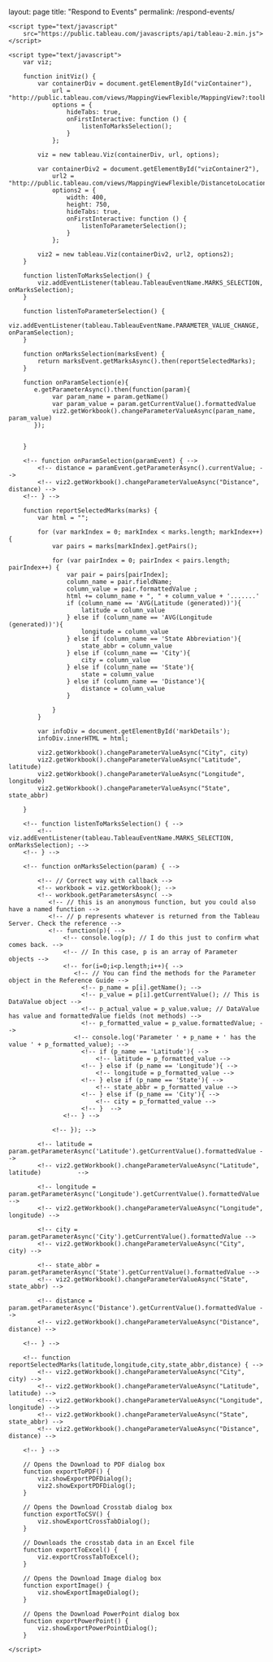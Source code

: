layout: page
title: "Respond to Events"
permalink: /respond-events/

<!DOCTYPE html>
<html>

<head>
    <title>Respond to Events</title>

    <script type="text/javascript"
	    src="https://public.tableau.com/javascripts/api/tableau-2.min.js"></script>

    <script type="text/javascript">
        var viz;

        function initViz() {
            var containerDiv = document.getElementById("vizContainer"),
                url = "http://public.tableau.com/views/MappingViewFlexible/MappingView?:toolbar=no&:showShareOptions=false",
                options = {
                    hideTabs: true,
                    onFirstInteractive: function () {
                        listenToMarksSelection();
                    }
                };

            viz = new tableau.Viz(containerDiv, url, options);
			
            var containerDiv2 = document.getElementById("vizContainer2"),
                url2 = "http://public.tableau.com/views/MappingViewFlexible/DistancetoLocation?:device=desktop&:toolbar=no&:showShareOptions=false",
                options2 = {
					width: 400,
					height: 750,
                    hideTabs: true,
					onFirstInteractive: function () {
                        listenToParameterSelection();
                    }
                };

            viz2 = new tableau.Viz(containerDiv2, url2, options2);
        }
		
        function listenToMarksSelection() {
            viz.addEventListener(tableau.TableauEventName.MARKS_SELECTION, onMarksSelection);
        }

        function listenToParameterSelection() {
            viz.addEventListener(tableau.TableauEventName.PARAMETER_VALUE_CHANGE, onParamSelection);
        }
		
        function onMarksSelection(marksEvent) {
            return marksEvent.getMarksAsync().then(reportSelectedMarks);
        }
		
		function onParamSelection(e){
		   e.getParameterAsync().then(function(param){
				var param_name = param.getName()
				var param_value = param.getCurrentValue().formattedValue
				viz2.getWorkbook().changeParameterValueAsync(param_name, param_value)
		   });
		   

		}
		
		<!-- function onParamSelection(paramEvent) { -->
            <!-- distance = paramEvent.getParameterAsync().currentValue; -->
			<!-- viz2.getWorkbook().changeParameterValueAsync("Distance", distance) -->
        <!-- } -->

        function reportSelectedMarks(marks) {
            var html = "";

            for (var markIndex = 0; markIndex < marks.length; markIndex++) {
                var pairs = marks[markIndex].getPairs();

                for (var pairIndex = 0; pairIndex < pairs.length; pairIndex++) {
                    var pair = pairs[pairIndex];
                    column_name = pair.fieldName;
                    column_value = pair.formattedValue ;
					html += column_name + ", " + column_value + '.......'
					if (column_name == 'AVG(Latitude (generated))'){
						latitude = column_value
					} else if (column_name == 'AVG(Longitude (generated))'){
						longitude = column_value
					} else if (column_name == 'State Abbreviation'){
						state_abbr = column_value
					} else if (column_name == 'City'){
						city = column_value
					} else if (column_name == 'State'){
						state = column_value
					} else if (column_name == 'Distance'){
						distance = column_value
					}
					
                }
            }

            var infoDiv = document.getElementById('markDetails');
            infoDiv.innerHTML = html;
			
			viz2.getWorkbook().changeParameterValueAsync("City", city)
			viz2.getWorkbook().changeParameterValueAsync("Latitude", latitude)
			viz2.getWorkbook().changeParameterValueAsync("Longitude", longitude)
			viz2.getWorkbook().changeParameterValueAsync("State", state_abbr)

        }

        <!-- function listenToMarksSelection() { -->
            <!-- viz.addEventListener(tableau.TableauEventName.MARKS_SELECTION, onMarksSelection); -->
        <!-- } -->

        <!-- function onMarksSelection(param) { -->
<!-- //			parameters_array = Workbook.getParametersAsync(); // This is wrong -->
<!-- //			console.log(parameters_array); // Will give you a Promise object, not an array of the parmaters -->
			<!-- // Correct way with callback -->
			<!-- workbook = viz.getWorkbook(); -->
			<!-- workbook.getParametersAsync( -->
			   <!-- // this is an anonymous function, but you could also have a named function -->
			   <!-- // p represents whatever is returned from the Tableau Server. Check the reference -->
			   <!-- function(p){ -->
				   <!-- console.log(p); // I do this just to confirm what comes back. -->
				   <!-- // In this case, p is an array of Parameter objects -->
				   <!-- for(i=0;i<p.length;i++){ -->
					  <!-- // You can find the methods for the Parameter object in the Reference Guide -->
						<!-- p_name = p[i].getName(); -->
						<!-- p_value = p[i].getCurrentValue(); // This is DataValue object -->
						<!-- p_actual_value = p_value.value; // DataValue has value and formattedValue fields (not methods) -->
						<!-- p_formatted_value = p_value.formattedValue; -->
					  <!-- console.log('Parameter ' + p_name + ' has the value ' + p_formatted_value); -->
						<!-- if (p_name == 'Latitude'){ -->
							<!-- latitude = p_formatted_value -->
						<!-- } else if (p_name == 'Longitude'){ -->
							<!-- longitude = p_formatted_value -->
						<!-- } else if (p_name == 'State'){ -->
							<!-- state_abbr = p_formatted_value -->
						<!-- } else if (p_name == 'City'){ -->
							<!-- city = p_formatted_value -->
						<!-- }  -->
				   <!-- } -->

				<!-- }); -->

            <!-- latitude = param.getParameterAsync('Latitude').getCurrentValue().formattedValue -->
			<!-- viz2.getWorkbook().changeParameterValueAsync("Latitude", latitude)			 -->
			
			<!-- longitude = param.getParameterAsync('Longitude').getCurrentValue().formattedValue -->
			<!-- viz2.getWorkbook().changeParameterValueAsync("Longitude", longitude) -->
			
			<!-- city = param.getParameterAsync('City').getCurrentValue().formattedValue -->
			<!-- viz2.getWorkbook().changeParameterValueAsync("City", city) -->
			
			<!-- state_abbr = param.getParameterAsync('State').getCurrentValue().formattedValue -->
			<!-- viz2.getWorkbook().changeParameterValueAsync("State", state_abbr) -->
			
			<!-- distance = param.getParameterAsync('Distance').getCurrentValue().formattedValue -->
			<!-- viz2.getWorkbook().changeParameterValueAsync("Distance", distance) -->
			
        <!-- } -->

        <!-- function reportSelectedMarks(latitude,longitude,city,state_abbr,distance) { -->
			<!-- viz2.getWorkbook().changeParameterValueAsync("City", city) -->
			<!-- viz2.getWorkbook().changeParameterValueAsync("Latitude", latitude) -->
			<!-- viz2.getWorkbook().changeParameterValueAsync("Longitude", longitude) -->
			<!-- viz2.getWorkbook().changeParameterValueAsync("State", state_abbr) -->
			<!-- viz2.getWorkbook().changeParameterValueAsync("Distance", distance) -->
		
		<!-- } -->
			
		// Opens the Download to PDF dialog box
        function exportToPDF() {
            viz.showExportPDFDialog();
            viz2.showExportPDFDialog();
        }

		// Opens the Download Crosstab dialog box
        function exportToCSV() {
            viz.showExportCrossTabDialog();
        }

		// Downloads the crosstab data in an Excel file
        function exportToExcel() {
            viz.exportCrossTabToExcel();
        }

		// Opens the Download Image dialog box
        function exportImage() {
            viz.showExportImageDialog();
        }

		// Opens the Download PowerPoint dialog box
        function exportPowerPoint() {
            viz.showExportPowerPointDialog();
        }

    </script>
</head>

<body onload="initViz();">
    <div id="vizContainer" style="height:780px; overflow:auto;"></div>
    <br>
	<div id="markDetails" style="display: none;">Information about selected marks displays here.</div>
    <button onclick="exportToPDF();">Export to PDF</button>
    <button onclick="exportToCSV();">Export to CSV</button>
    <button onclick="exportToExcel();">Export to Excel</button>
    <button onclick="exportImage();">Export as Image</button>
    <button onclick="exportPowerPoint();">Export to PowerPoint</button>
	<div id="vizContainer2" style="width:420px; height:780px; overflow:auto;"></div>
</body>

</html>
